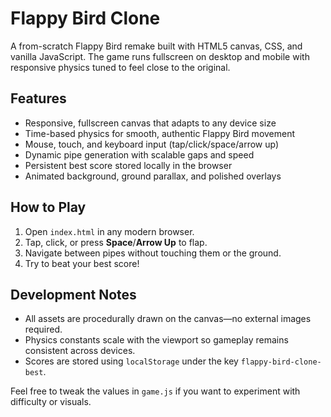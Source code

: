 # Flappy Bird Clone

A from-scratch Flappy Bird remake built with HTML5 canvas, CSS, and vanilla JavaScript. The game runs fullscreen on desktop and mobile with responsive physics tuned to feel close to the original.

## Features

- Responsive, fullscreen canvas that adapts to any device size
- Time-based physics for smooth, authentic Flappy Bird movement
- Mouse, touch, and keyboard input (tap/click/space/arrow up)
- Dynamic pipe generation with scalable gaps and speed
- Persistent best score stored locally in the browser
- Animated background, ground parallax, and polished overlays

## How to Play

1. Open `index.html` in any modern browser.
2. Tap, click, or press **Space**/**Arrow Up** to flap.
3. Navigate between pipes without touching them or the ground.
4. Try to beat your best score!

## Development Notes

- All assets are procedurally drawn on the canvas—no external images required.
- Physics constants scale with the viewport so gameplay remains consistent across devices.
- Scores are stored using `localStorage` under the key `flappy-bird-clone-best`.

Feel free to tweak the values in `game.js` if you want to experiment with difficulty or visuals.
